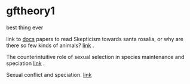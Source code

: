 # gftheory1
best thing ever

link to [docs](https://docs.google.com/document/d/18pdw5CttDYdg0V2INHVagD7uho_z5mFYnUFtDHbsCYY/edit)
papers to read 
Skepticism towards santa rosalia, or why are there so few kinds of animals? [link](https://wp.biota.utoronto.ca/theseedsofscience/files/2015/05/Felsenstein-1981.pdf) . 

The counterintuitive role of sexual selection in species maintenance and speciation [link](https://www.pnas.org/content/111/22/8113) . 

Sexual conflict and speciation. [link](https://www.ncbi.nlm.nih.gov/pubmed/9533125)
